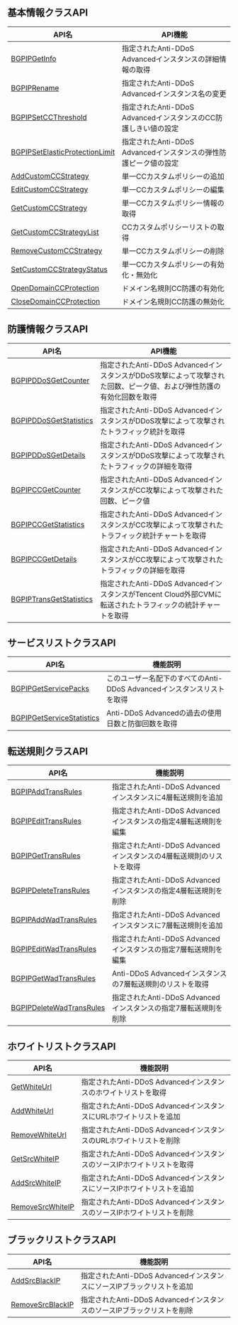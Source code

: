 

## 基本情報クラスAPI
| API名                   | API機能                    |
| ------------------------------ | ------------------------------- |
| [BGPIPGetInfo](https://cloud.tencent.com/document/product/1014/31246)             | 指定されたAnti-DDoS Advancedインスタンスの詳細情報の取得       |
| [BGPIPRename](https://cloud.tencent.com/document/product/1014/31245)                    | 指定されたAnti-DDoS Advancedインスタンス名の変更 |
| [BGPIPSetCCThreshold](https://cloud.tencent.com/document/product/1014/31244)            | 指定されたAnti-DDoS AdvancedインスタンスのCC防護しきい値の設定 |
| [BGPIPSetElasticProtectionLimit](https://cloud.tencent.com/document/product/1014/31243) | 指定されたAnti-DDoS Advancedインスタンスの弾性防護ピーク値の設定 |
|[ AddCustomCCStrategy](https://cloud.tencent.com/document/product/1014/31242)            | 単一CCカスタムポリシーの追加          |
| [EditCustomCCStrategy](https://cloud.tencent.com/document/product/1014/31241)           | 単一CCカスタムポリシーの編集          |
| [GetCustomCCStrategy](https://cloud.tencent.com/document/product/1014/31240)            | 単一CCカスタムポリシー情報の取得      |
| [GetCustomCCStrategyList](https://cloud.tencent.com/document/product/1014/31239)        | CCカスタムポリシーリストの取得          |
| [RemoveCustomCCStrategy](https://cloud.tencent.com/document/product/1014/31238)         | 単一CCカスタムポリシーの削除          |
| [SetCustomCCStrategyStatus](https://cloud.tencent.com/document/product/1014/31237)      | 単一CCカスタムポリシーの有効化・無効化    |
| [OpenDomainCCProtection](https://cloud.tencent.com/document/product/1014/31236)         | ドメイン名規則CC防護の有効化            |
| [CloseDomainCCProtection](https://cloud.tencent.com/document/product/1014/31235)        | ドメイン名規則CC防護の無効化            |

## 防護情報クラスAPI
| API名                | API機能                                                    |
| ----------------------- | ----------------------------------------------------------- |
| [BGPIPDDoSGetCounter](https://cloud.tencent.com/document/product/1014/31253)     | 指定されたAnti-DDoS AdvancedインスタンスがDDoS攻撃によって攻撃された回数、ピーク値、および弾性防護の有効化回数を取得 |
| [BGPIPDDoSGetStatistics](https://cloud.tencent.com/document/product/1014/31252)  | 指定されたAnti-DDoS AdvancedインスタンスがDDoS攻撃によって攻撃されたトラフィック統計を取得                       |
| [BGPIPDDoSGetDetails](https://cloud.tencent.com/document/product/1014/31251)     | 指定されたAnti-DDoS AdvancedインスタンスがDDoS攻撃によって攻撃されたトラフィックの詳細を取得                       |
| [BGPIPCCGetCounter](https://cloud.tencent.com/document/product/1014/31250)       | 指定されたAnti-DDoS AdvancedインスタンスがCC攻撃によって攻撃された回数、ピーク値                     |
| [BGPIPCCGetStatistics](https://cloud.tencent.com/document/product/1014/31249)    | 指定されたAnti-DDoS AdvancedインスタンスがCC攻撃によって攻撃されたトラフィック統計チャートを取得                     |
| [BGPIPCCGetDetails](https://cloud.tencent.com/document/product/1014/31248)       | 指定されたAnti-DDoS AdvancedインスタンスがCC攻撃によって攻撃されたトラフィックの詳細を取得                         |
| [BGPIPTransGetStatistics](https://cloud.tencent.com/document/product/1014/31247) | 指定されたAnti-DDoS AdvancedインスタンスがTencent Cloud外部CVMに転送されたトラフィックの統計チャートを取得           |

## サービスリストクラスAPI
| API名                  | 機能説明                                  |
| ------------------------- | ----------------------------------------- |
| [BGPIPGetServicePacks](https://cloud.tencent.com/document/product/1014/31261)      | このユーザー名配下のすべてのAnti-DDoS Advancedインスタンスリストを取得 |
| [BGPIPGetServiceStatistics](https://cloud.tencent.com/document/product/1014/31262) | Anti-DDoS Advancedの過去の使用日数と防御回数を取得 |

## 転送規則クラスAPI
| API名                 | 機能説明                                  |
| ------------------------ | ----------------------------------------- |
| [BGPIPAddTransRules](https://cloud.tencent.com/document/product/1014/31270)       | 指定されたAnti-DDoS Advancedインスタンスに4層転送規則を追加    |
| [BGPIPEditTransRules](https://cloud.tencent.com/document/product/1014/31269)      | 指定されたAnti-DDoS Advancedインスタンスの指定4層転送規則を編集       |
| [BGPIPGetTransRules](https://cloud.tencent.com/document/product/1014/31268)       | 指定されたAnti-DDoS Advancedインスタンスの4層転送規則のリストを取得 |
| [BGPIPDeleteTransRules](https://cloud.tencent.com/document/product/1014/31267)    | 指定されたAnti-DDoS Advancedインスタンスの指定4層転送規則を削除         |
| [BGPIPAddWadTransRules](https://cloud.tencent.com/document/product/1014/31266)    | 指定されたAnti-DDoS Advancedインスタンスに7層転送規則を追加    |
| [BGPIPEditWadTransRules](https://cloud.tencent.com/document/product/1014/31265)   | 指定されたAnti-DDoS Advancedインスタンスの指定7層転送規則を編集             |
| [BGPIPGetWadTransRules](https://cloud.tencent.com/document/product/1014/31263)    | Anti-DDoS Advancedインスタンスの7層転送規則のリストを取得   |
| [BGPIPDeleteWadTransRules](https://cloud.tencent.com/document/product/1014/31264) | 指定されたAnti-DDoS Advancedインスタンスの指定7層転送規則を削除         |

## ホワイトリストクラスAPI
| API名         | 機能説明                                      |
| ---------------- | --------------------------------------------- |
| [GetWhiteUrl](https://cloud.tencent.com/document/product/1014/31277)      | 指定されたAnti-DDoS Advancedインスタンスのホワイトリストを取得         |
| [AddWhiteUrl](https://cloud.tencent.com/document/product/1014/31276)      | 指定されたAnti-DDoS AdvancedインスタンスにURLホワイトリストを追加     |
| [RemoveWhiteUrl](https://cloud.tencent.com/document/product/1014/31275)   | 指定されたAnti-DDoS AdvancedインスタンスのURLホワイトリストを削除  |
| [GetSrcWhiteIP](https://cloud.tencent.com/document/product/1014/31274)    | 指定されたAnti-DDoS AdvancedインスタンスのソースIPホワイトリストを取得   |
| [AddSrcWhiteIP](https://cloud.tencent.com/document/product/1014/31273)    | 指定されたAnti-DDoS AdvancedインスタンスにソースIPホワイトリストを追加    |
| [RemoveSrcWhiteIP](https://cloud.tencent.com/document/product/1014/31272) | 指定されたAnti-DDoS AdvancedインスタンスのソースIPホワイトリストを削除 |

## ブラックリストクラスAPI
| API名         | 機能説明                                      |
| ---------------- | --------------------------------------------- |
| [AddSrcBlackIP](https://cloud.tencent.com/document/product/1014/31278)    | 指定されたAnti-DDoS AdvancedインスタンスにソースIPブラックリストを追加    |
| [RemoveSrcBlackIP](https://cloud.tencent.com/document/product/1014/31279) | 指定されたAnti-DDoS AdvancedインスタンスのソースIPブラックリストを削除 |



